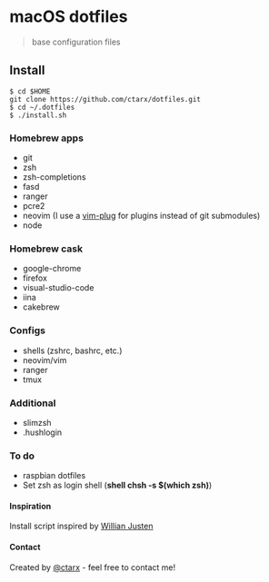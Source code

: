 # macOS dotfiles
> base configuration files

## Install
```shell
$ cd $HOME
git clone https://github.com/ctarx/dotfiles.git
$ cd ~/.dotfiles
$ ./install.sh
```

### Homebrew apps
- git
- zsh
- zsh-completions
- fasd
- ranger
- pcre2
- neovim (I use a [vim-plug](https://github.com/junegunn/vim-plug) for plugins instead of git submodules)
- node

### Homebrew cask
- google-chrome
- firefox
- visual-studio-code
- iina
- cakebrew

### Configs
- shells (zshrc, bashrc, etc.)
- neovim/vim
- ranger
- tmux

### Additional
- slimzsh
- .hushlogin

### To do
- raspbian dotfiles
- Set zsh as login shell (<b>shell chsh -s $(which zsh)</b>)

#### Inspiration
Install script inspired by [Willian Justen](https://github.com/willianjusten/dotfiles)

#### Contact
Created by [@ctarx](https://twitter.com/ctarx) - feel free to contact me!
